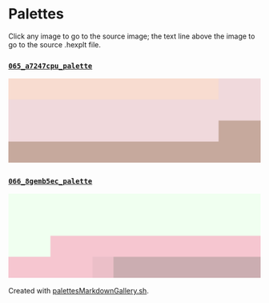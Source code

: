 # Palettes

Click any image to go to the source image; the text line above the image to go to the source .hexplt file.

### [`065_a7247cpu_palette`](065_a7247cpu_palette.hexplt)

[ ![065_a7247cpu_palette.png](065_a7247cpu_palette.png) ](065_a7247cpu_palette.png)

### [`066_8gemb5ec_palette`](066_8gemb5ec_palette.hexplt)

[ ![066_8gemb5ec_palette.png](066_8gemb5ec_palette.png) ](066_8gemb5ec_palette.png)

Created with [palettesMarkdownGallery.sh](https://github.com/earthbound19/_ebDev/blob/master/scripts/imgAndVideo/palettesMarkdownGallery.sh).